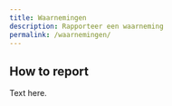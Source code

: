 ```yaml
---
title: Waarnemingen
description: Rapporteer een waarneming
permalink: /waarnemingen/
---
```



## How to report

Text here.